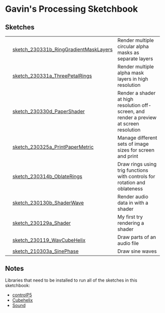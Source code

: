 # Gavin's Processing Sketchbook

## Sketches

<table>
<tbody>
<!--
<tr>
<th>Sketch</th>
<th>Description</th>
<th>Output Sample</th>
<tr>
-->

<tr>
<td>
</td>
<td><a href="sketch_230331b_RingGradientMaskLayers/">sketch_230331b_RingGradientMaskLayers</a></td>
<td>Render multiple circular alpha masks as separate layers</td>
</td>
</tr>

<tr>
<td>
</td>
<td><a href="sketch_230331a_ThreePetalRings/">sketch_230331a_ThreePetalRings</a></td>
<td>Render multiple alpha mask layers in high resolution</td>
</td>
</tr>

<tr>
<td>
</td>
<td><a href="sketch_230330d_PaperShader/">sketch_230330d_PaperShader</a></td>
<td>Render a shader at high resolution off-screen, and render a preview at screen resolution</td>
</td>
</tr>

<tr>
<td>
</td>
<td><a href="sketch_230325a_PrintPaperMetric/">sketch_230325a_PrintPaperMetric</a></td>
<td>Manage different sets of image sizes for screen and print</td>
</td>
</tr>

<tr>
<td>
</td>
<td><a href="sketch_230314b_OblateRings/">sketch_230314b_OblateRings</a></td>
<td>Draw rings using trig functions with controls for rotation and oblateness</td>
</td>
</tr>

<tr>
<td>
</td>
<td><a href="sketch_230130b_ShaderWave/">sketch_230130b_ShaderWave</a></td>
<td>Render audio data in with a shader</td>
</td>
</tr>


<tr>
<td>
</td>
<td><a href="sketch_230119_WavCubeHelix/">sketch_230129a_Shader</a></td>
<td>My first try rendering a shader</td>
</td>
<tr>

<tr>
<td>
</td>
<td><a href="sketch_230119_WavCubeHelix/">sketch_230119_WavCubeHelix</a></td>
<td>Draw parts of an audio file</td>
</td>
<tr>

<tr>
<td>
</td>
<td><a href="sketch_210303a_SinePhase/">sketch_210303a_SinePhase</a></td>
<td>Draw sine waves</td>
</td>
<tr>

</tbody>
</table>

## Notes

Libraries that need to be installed to run all of the sketches in this sketchbook:

- [controlP5](https://sojamo.de/libraries/controlP5/)
- [Cubehelix](https://github.com/grough/processing-cubehelix)
- [Sound](https://processing.org/reference/libraries/sound/)


<!-- Every sketch on the main branch should be in working order. If you change a sketch, and it works, commit it. If you change a sketch, and it's broken, don't commit it. This way, you can always revert to a working state by picking a commit on the main branch. -->